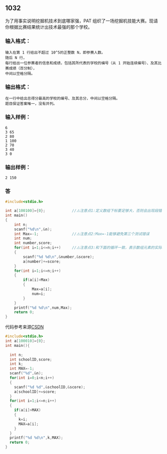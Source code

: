 ## 1032
为了用事实说明挖掘机技术到底哪家强，PAT 组织了一场挖掘机技能大赛。现请你根据比赛结果统计出技术最强的那个学校。
### 输入格式：
```
输入在第 1 行给出不超过 10^5的正整数 N，即参赛人数。
随后 N 行，
每行给出一位参赛者的信息和成绩，包括其所代表的学校的编号（从 1 开始连续编号）、及其比赛成绩（百分制），
中间以空格分隔。
```
### 输出格式：
```
在一行中给出总得分最高的学校的编号、及其总分，中间以空格分隔。
题目保证答案唯一，没有并列。
```
### 输入样例：
```
6
3 65
2 80
1 100
2 70
3 40
3 0
```
### 输出样例：
```
2 150
```
### 答
```C
#include<stdio.h>

int a[100100]={0};            //⚠️注意点1:定义数组下标要足够大，否则会出现段错误
int main()
{
    int n;
    scanf("%d\n",&n);
    int Max=-1;               //⚠️注意点2:Max=-1能够避免第三个测试错误
    int num;
    int number,score;
    for(int i=1;i<=n;i++)     //⚠️注意点3:和下面的循环一致，表示数组元素的实际位序
    {
        scanf("%d %d\n",&number,&score);
        a[number]+=score;
    }
    for(int i=1;i<=n;i++)
    {
        if(a[i]>Max)
        {
            Max=a[i];
            num=i;
        }
    }
    printf("%d %d\n",num,Max);
    return 0;
}
```
代码参考来源[CSDN](https://blog.csdn.net/fuckingone/article/details/82318942?ops_request_misc=%257B%2522request%255Fid%2522%253A%2522165422526516782390547112%2522%252C%2522scm%2522%253A%252220140713.130102334..%2522%257D&request_id=165422526516782390547112&biz_id=0&utm_medium=distribute.pc_search_result.none-task-blog-2~all~sobaiduend~default-1-82318942-null-null.142^v11^pc_search_result_control_group,157^v13^control&utm_term=PTA+1032&spm=1018.2226.3001.4187)

```C
#include<stdio.h>
int a[100010]={0};
int main(){
  
  int n;
  int schoolID,score;
  int k;
  int MAX=-1;
  scanf("%d",&n);
  for(int i=0;i<n;i++)
  {
    scanf("%d %d",&schoolID,&score);
    a[schoolID]+=score;
  }
  for(int i=1;i<=n;i++)
  {
    if(a[i]>MAX)
    {
      k=i;
      MAX=a[i];
    }
  }
  printf("%d %d\n",k,MAX);
  return 0;
}
```

